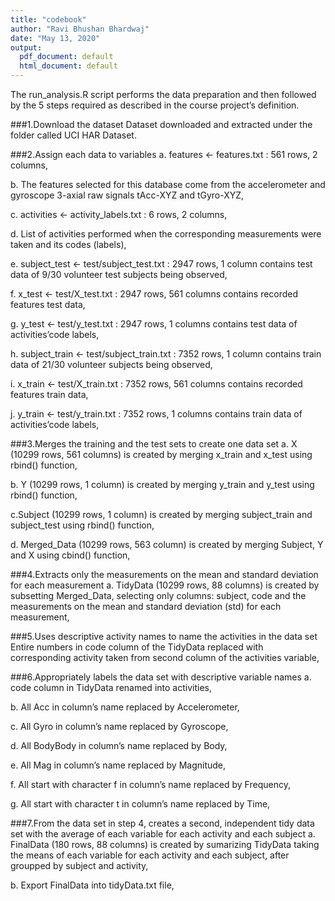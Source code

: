 ```yaml
---
title: "codebook"
author: "Ravi Bhushan Bhardwaj"
date: "May 13, 2020"
output:
  pdf_document: default
  html_document: default
---
```

The run_analysis.R script performs the data preparation and then followed by the 5 steps required as described in the course project’s definition.

###1.Download the dataset
Dataset downloaded and extracted under the folder called UCI HAR Dataset.

###2.Assign each data to variables
a. features <- features.txt : 561 rows, 2 columns,

b. The features selected for this database come from the accelerometer and gyroscope 3-axial raw signals tAcc-XYZ and tGyro-XYZ,

c. activities <- activity_labels.txt : 6 rows, 2 columns,

d. List of activities performed when the corresponding measurements were taken and its codes (labels),

e. subject_test <- test/subject_test.txt : 2947 rows, 1 column
contains test data of 9/30 volunteer test subjects being observed,

f. x_test <- test/X_test.txt : 2947 rows, 561 columns
contains recorded features test data,

g. y_test <- test/y_test.txt : 2947 rows, 1 columns
contains test data of activities’code labels,

h. subject_train <- test/subject_train.txt : 7352 rows, 1 column
contains train data of 21/30 volunteer subjects being observed,

i. x_train <- test/X_train.txt : 7352 rows, 561 columns
contains recorded features train data,

j. y_train <- test/y_train.txt : 7352 rows, 1 columns
contains train data of activities’code labels,

###3.Merges the training and the test sets to create one data set
a. X (10299 rows, 561 columns) is created by merging x_train and x_test using rbind() function,

b. Y (10299 rows, 1 column) is created by merging y_train and y_test using rbind() function,

c.Subject (10299 rows, 1 column) is created by merging subject_train and subject_test using rbind() function,

d. Merged_Data (10299 rows, 563 column) is created by merging Subject, Y and X using cbind() function,

###4.Extracts only the measurements on the mean and standard deviation for each measurement
a. TidyData (10299 rows, 88 columns) is created by subsetting Merged_Data, selecting only columns: subject, code and the measurements on the mean and standard deviation (std) for each measurement,

###5.Uses descriptive activity names to name the activities in the data set
Entire numbers in code column of the TidyData replaced with corresponding activity taken from second column of the activities variable,

###6.Appropriately labels the data set with descriptive variable names
a. code column in TidyData renamed into activities,

b. All Acc in column’s name replaced by Accelerometer,

c. All Gyro in column’s name replaced by Gyroscope,

d. All BodyBody in column’s name replaced by Body,

e. All Mag in column’s name replaced by Magnitude,

f. All start with character f in column’s name replaced by Frequency,

g. All start with character t in column’s name replaced by Time,

###7.From the data set in step 4, creates a second, independent tidy data set with the average of each variable for each activity and each subject
a. FinalData (180 rows, 88 columns) is created by sumarizing TidyData taking the means of each variable for each activity and each subject, after groupped by subject and activity,

b. Export FinalData into tidyData.txt file,

